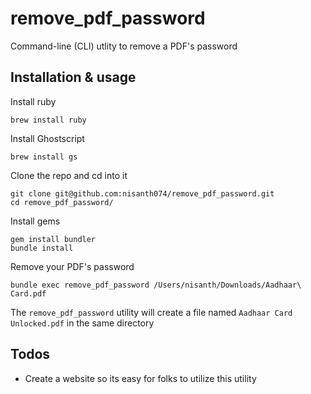 # remove_pdf_password

Command-line (CLI) utlity to remove a PDF's password

## Installation & usage

Install ruby

```
brew install ruby
```

Install Ghostscript

```
brew install gs
```

Clone the repo and cd into it

```
git clone git@github.com:nisanth074/remove_pdf_password.git
cd remove_pdf_password/
```

Install gems

```
gem install bundler
bundle install
```

Remove your PDF's password

```
bundle exec remove_pdf_password /Users/nisanth/Downloads/Aadhaar\ Card.pdf
```

The `remove_pdf_password` utility will create a file named `Aadhaar Card Unlocked.pdf` in the same directory

## Todos

- Create a website so its easy for folks to utilize this utility
